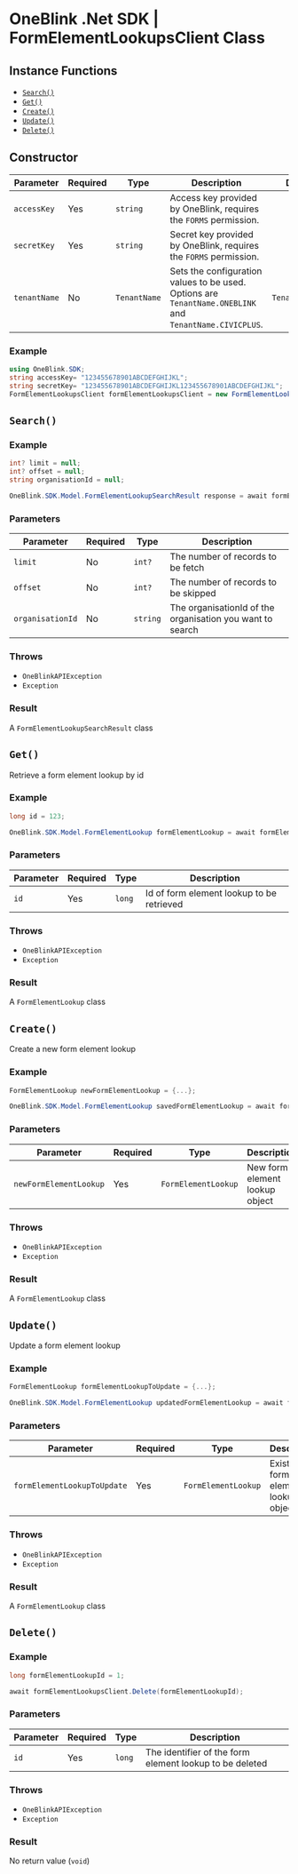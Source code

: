 # OneBlink .Net SDK | FormElementLookupsClient Class

## Instance Functions

- [`Search()`](#search)
- [`Get()`](#get)
- [`Create()`](#create)
- [`Update()`](#update)
- [`Delete()`](#delete)

## Constructor

| Parameter    | Required | Type         | Description                                                                                             | Default Value         |
| ------------ | -------- | ------------ | ------------------------------------------------------------------------------------------------------- | --------------------- |
| `accessKey`  | Yes      | `string`     | Access key provided by OneBlink, requires the `FORMS` permission.                                       |                       |
| `secretKey`  | Yes      | `string`     | Secret key provided by OneBlink, requires the `FORMS` permission.                                       |                       |
| `tenantName` | No       | `TenantName` | Sets the configuration values to be used. Options are `TenantName.ONEBLINK` and `TenantName.CIVICPLUS`. | `TenantName.ONEBLINK` |

### Example

```c#
using OneBlink.SDK;
string accessKey= "123455678901ABCDEFGHIJKL";
string secretKey= "123455678901ABCDEFGHIJKL123455678901ABCDEFGHIJKL";
FormElementLookupsClient formElementLookupsClient = new FormElementLookupsClient(accessKey, secretKey);
```

## `Search()`

### Example

```c#
int? limit = null;
int? offset = null;
string organisationId = null;

OneBlink.SDK.Model.FormElementLookupSearchResult response = await formElementLookupsClient.Search(limit, offset, organisationId);
```

### Parameters

| Parameter        | Required | Type     | Description                                               |
| ---------------- | -------- | -------- | --------------------------------------------------------- |
| `limit`          | No       | `int?`   | The number of records to be fetch                         |
| `offset`         | No       | `int?`   | The number of records to be skipped                       |
| `organisationId` | No       | `string` | The organisationId of the organisation you want to search |

### Throws

- `OneBlinkAPIException`
- `Exception`

### Result

A `FormElementLookupSearchResult` class

## `Get()`

Retrieve a form element lookup by id

### Example

```c#
long id = 123;

OneBlink.SDK.Model.FormElementLookup formElementLookup = await formElementLookupsClient.Get(id);
```

### Parameters

| Parameter | Required | Type   | Description                               |
| --------- | -------- | ------ | ----------------------------------------- |
| `id`      | Yes      | `long` | Id of form element lookup to be retrieved |

### Throws

- `OneBlinkAPIException`
- `Exception`

### Result

A `FormElementLookup` class

## `Create()`

Create a new form element lookup

### Example

```c#
FormElementLookup newFormElementLookup = {...};

OneBlink.SDK.Model.FormElementLookup savedFormElementLookup = await formElementLookupsClient.Create(newFormElementLookup);
```

### Parameters

| Parameter              | Required | Type                | Description                    |
| ---------------------- | -------- | ------------------- | ------------------------------ |
| `newFormElementLookup` | Yes      | `FormElementLookup` | New form element lookup object |

### Throws

- `OneBlinkAPIException`
- `Exception`

### Result

A `FormElementLookup` class

## `Update()`

Update a form element lookup

### Example

```c#
FormElementLookup formElementLookupToUpdate = {...};

OneBlink.SDK.Model.FormElementLookup updatedFormElementLookup = await formElementLookupsClient.Update(formElementLookupToUpdate);
```

### Parameters

| Parameter                   | Required | Type                | Description                         |
| --------------------------- | -------- | ------------------- | ----------------------------------- |
| `formElementLookupToUpdate` | Yes      | `FormElementLookup` | Existing form element lookup object |

### Throws

- `OneBlinkAPIException`
- `Exception`

### Result

A `FormElementLookup` class

## `Delete()`

### Example

```c#
long formElementLookupId = 1;

await formElementLookupsClient.Delete(formElementLookupId);
```

### Parameters

| Parameter | Required | Type   | Description                                             |
| --------- | -------- | ------ | ------------------------------------------------------- |
| `id`      | Yes      | `long` | The identifier of the form element lookup to be deleted |

### Throws

- `OneBlinkAPIException`
- `Exception`

### Result

No return value (`void`)
